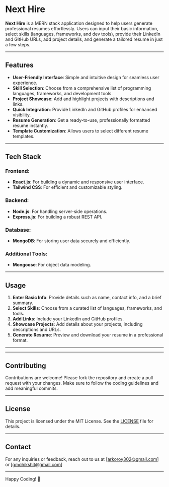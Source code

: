 # Next Hire

**Next Hire** is a MERN stack application designed to help users generate professional resumes effortlessly. Users can input their basic information, select skills (languages, frameworks, and dev tools), provide their LinkedIn and GitHub URLs, add project details, and generate a tailored resume in just a few steps.

---

## Features

- **User-Friendly Interface**: Simple and intuitive design for seamless user experience.
- **Skill Selection**: Choose from a comprehensive list of programming languages, frameworks, and development tools.
- **Project Showcase**: Add and highlight projects with descriptions and links.
- **Quick Integration**: Provide LinkedIn and GitHub profiles for enhanced visibility.
- **Resume Generation**: Get a ready-to-use, professionally formatted resume instantly.
- **Template Customization**: Allows users to select different resume templates.

---

## Tech Stack

### Frontend:

- **React.js**: For building a dynamic and responsive user interface.
- **Tailwind CSS**: For efficient and customizable styling.

### Backend:

- **Node.js**: For handling server-side operations.
- **Express.js**: For building a robust REST API.

### Database:

- **MongoDB**: For storing user data securely and efficiently.

### Additional Tools:

- **Mongoose**: For object data modeling.
  

---


## Usage

1. **Enter Basic Info**: Provide details such as name, contact info, and a brief summary.
2. **Select Skills**: Choose from a curated list of languages, frameworks, and tools.
3. **Add Links**: Include your LinkedIn and GitHub profiles.
4. **Showcase Projects**: Add details about your projects, including descriptions and URLs.
5. **Generate Resume**: Preview and download your resume in a professional format.

---

---

## Contributing

Contributions are welcome! Please fork the repository and create a pull request with your changes. Make sure to follow the coding guidelines and add meaningful commits.

---

## License

This project is licensed under the MIT License. See the [LICENSE](LICENSE) file for details.

---

## Contact

For any inquiries or feedback, reach out to us at [arkoroy302@gmail.com] or [gmohikshit@gmail.com]

---

Happy Coding! 🚀

